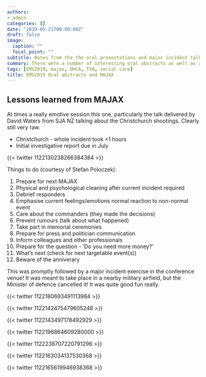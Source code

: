 ```yaml
---
authors:
- admin
categories: []
date: "2019-05-21T00:00:00Z"
draft: false
image:
  caption: ""
  focal_point: ""
subtitle: Notes from the the oral presentations and major incident talk
summary: There were a number of interesting oral abstracts as well as a MAJAX talk
tags: [EMS2019, majax, OHCA, TXA, social care]
title: EMS2019 Oral abstracts and MAJAX
---
```


## Lessons learned from MAJAX

At times a really emotive session this one, particularly the talk delivered by David Waters from SJA NZ talking about the Christchurch shootings. Clearly still very raw.

+ Christchurch - whole incident took <1 hours
+ Initial investigative report due in July

{{< twitter 1122130238266384384 >}}

Things to do (courtesy of Stefan Poloczek): 

1. Prepare for next MAJAX
2. Physical and psychological cleaning after current incident required
3. Debrief responders
4. Emphasise current feelings/emotions normal reaction to non-normal event
5. Care about the commanders (they made the decisions)
6. Prevent rumours (talk about what happened)
7. Take part in memorial ceremonies
8. Prepare for press and politician communication
9. Inform colleagues and other professionals
10. Prepare for the question - ‘Do you need more money?’
11. What’s next (check for next targetable event(s))
12. Beware of the anniverary

This was promptly followed by a major incident exercise in the conference venue! It was meant to take place in a nearby military airfield, but the Minister of defence cancelled it! It was quite good fun really.

{{< twitter 1122180693491113984 >}}

{{< twitter 1122142475479605248 >}}

{{< twitter 1122143497178492929 >}}

{{< twitter 1122196864609280000 >}}

{{< twitter 1122238707220791296 >}}

{{< twitter 1122163034137530368 >}}

{{< twitter 1122165619946938368 >}}

